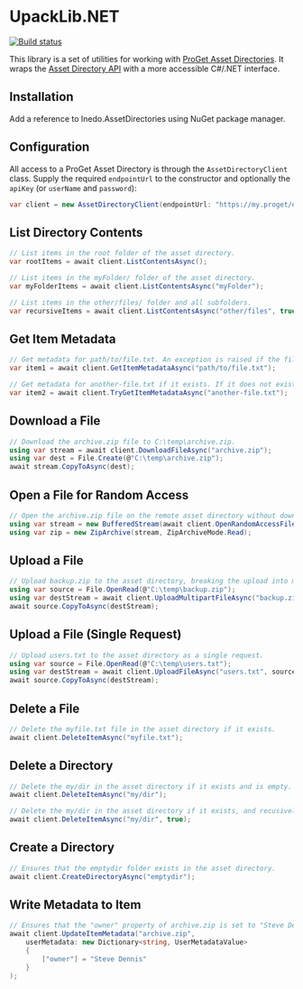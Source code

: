 # UpackLib.NET

[![Build status](https://buildmaster.inedo.com/api/ci-badges/image?API_Key=badges&$ApplicationId=113)](https://buildmaster.inedo.com/api/ci-badges/link?API_Key=badges&$ApplicationId=113)

This library is a set of utilities for working with [ProGet Asset Directories](https://docs.inedo.com/docs/proget-advanced-assets). It wraps the [Asset Directory API](https://docs.inedo.com/docs/proget-reference-api-asset-directories-api)
with a more accessible C#/.NET interface.

## Installation
Add a reference to Inedo.AssetDirectories using NuGet package manager.

## Configuration
All access to a ProGet Asset Directory is through the `AssetDirectoryClient` class. Supply the required `endpointUrl` to the constructor and optionally the `apiKey` (or `userName` and `password`):

```C#
var client = new AssetDirectoryClient(endpointUrl: "https://my.proget/endpoints/<AssetDirectoryName>", apiKey: "<API KEY>");
```

## List Directory Contents
```C#
// List items in the root folder of the asset directory.
var rootItems = await client.ListContentsAsync();

// List items in the myFolder/ folder of the asset directory.
var myFolderItems = await client.ListContentsAsync("myFolder");

// List items in the other/files/ folder and all subfolders.
var recursiveItems = await client.ListContentsAsync("other/files", true);
```

## Get Item Metadata
```C#
// Get metadata for path/to/file.txt. An exception is raised if the file does not exist.
var item1 = await client.GetItemMetadataAsync("path/to/file.txt");

// Get metadata for another-file.txt if it exists. If it does not exist, returns null.
var item2 = await client.TryGetItemMetadataAsync("another-file.txt");
```

## Download a File
```C#
// Download the archive.zip file to C:\temp\archive.zip.
using var stream = await client.DownloadFileAsync("archive.zip");
using var dest = File.Create(@"C:\temp\archive.zip");
await stream.CopyToAsync(dest);
```

## Open a File for Random Access
```C#
// Open the archive.zip file on the remote asset directory without downloading it, and wrap it with a BufferedStream.
using var stream = new BufferedStream(await client.OpenRandomAccessFileAsync("archive.zip"));
using var zip = new ZipArchive(stream, ZipArchiveMode.Read);
```

## Upload a File
```C#
// Upload backup.zip to the asset directory, breaking the upload into multiple chunks as necessary.
using var source = File.OpenRead(@"C:\temp\backup.zip");
using var destStream = await client.UploadMultipartFileAsync("backup.zip", source.Length);
await source.CopyToAsync(destStream);
```

## Upload a File (Single Request)
```C#
// Upload users.txt to the asset directory as a single request.
using var source = File.OpenRead(@"C:\temp\users.txt");
using var destStream = await client.UploadFileAsync("users.txt", source.Length, totalSize: source.Length);
await source.CopyToAsync(destStream);
```

## Delete a File
```C#
// Delete the myfile.txt file in the asset directory if it exists.
await client.DeleteItemAsync("myfile.txt");
```

## Delete a Directory
```C#
// Delete the my/dir in the asset directory if it exists and is empty.
await client.DeleteItemAsync("my/dir");

// Delete the my/dir in the asset directory if it exists, and recusively deletes its contents if it is not empty.
await client.DeleteItemAsync("my/dir", true);
```

## Create a Directory
```C#
// Ensures that the emptydir folder exists in the asset directory.
await client.CreateDirectoryAsync("emptydir");
```

## Write Metadata to Item
```C#
// Ensures that the "owner" property of archive.zip is set to "Steve Dennis".
await client.UpdateItemMetadata("archive.zip",
	userMetadata: new Dictionary<string, UserMetadataValue>
	{
		["owner"] = "Steve Dennis"
	}
);
```
